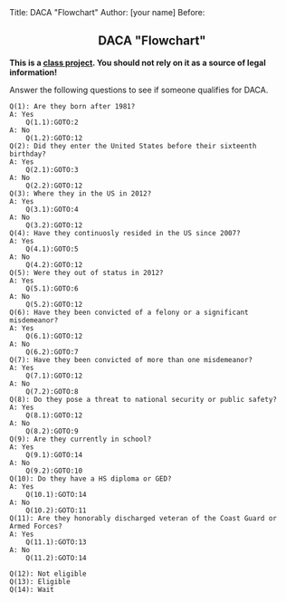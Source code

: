 <html>
  <head>
    <title>Hello world!</title>
  </head>
  <body>
    Title: DACA "Flowchart"
    Author: [your name]
    Before: <link rel="stylesheet" type="text/css" href="https://suffolklitlab.org/howto/qna/style/style.css">
    <div id="icon" style="background-size: 110px 99px;background-image: url('https://suffolklitlab.org/howto/qna/images/maxheadroom.gif');"></div>
    <h2 style="text-align:center;">DACA "Flowchart"</h2>
    <p><b>This is a <a href="https://www.codingthelaw.org/#mission">class project</a>. You should not rely on it as a source of legal information!</b></p>
    <p>Answer the following questions to see if someone qualifies for DACA.</p>
    
    Q(1): Are they born after 1981?
    A: Yes
    	Q(1.1):GOTO:2
    A: No
    	Q(1.2):GOTO:12
    Q(2): Did they enter the United States before their sixteenth birthday?
    A: Yes
    	Q(2.1):GOTO:3
    A: No
    	Q(2.2):GOTO:12
    Q(3): Where they in the US in 2012?
    A: Yes
    	Q(3.1):GOTO:4
    A: No
    	Q(3.2):GOTO:12
    Q(4): Have they continuosly resided in the US since 2007?
    A: Yes
    	Q(4.1):GOTO:5
    A: No
    	Q(4.2):GOTO:12
    Q(5): Were they out of status in 2012?
    A: Yes
    	Q(5.1):GOTO:6
    A: No
    	Q(5.2):GOTO:12
    Q(6): Have they been convicted of a felony or a significant misdemeanor?
    A: Yes
    	Q(6.1):GOTO:12
    A: No
    	Q(6.2):GOTO:7
    Q(7): Have they been convicted of more than one misdemeanor?
    A: Yes
    	Q(7.1):GOTO:12
    A: No
    	Q(7.2):GOTO:8
    Q(8): Do they pose a threat to national security or public safety?
    A: Yes
    	Q(8.1):GOTO:12
    A: No
    	Q(8.2):GOTO:9
    Q(9): Are they currently in school?
    A: Yes
    	Q(9.1):GOTO:14
    A: No
    	Q(9.2):GOTO:10
    Q(10): Do they have a HS diploma or GED?
    A: Yes
    	Q(10.1):GOTO:14
    A: No
    	Q(10.2):GOTO:11
    Q(11): Are they honorably discharged veteran of the Coast Guard or Armed Forces?
    A: Yes
    	Q(11.1):GOTO:13
    A: No
    	Q(11.2):GOTO:14
    
    Q(12): Not eligible
    Q(13): Eligible
    Q(14): Wait
  </body>
</html>
